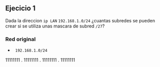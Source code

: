 ## Ejecicio 1

Dada la direccion `ip LAN` `192.168.1.0/24` ¿cuantas subredes se pueden crear si se utiliza unas mascara de subred `/27`?


### Red original

- ` 192.168.1.0/24`

11111111 . 11111111 . 11111111 . 11111111 


